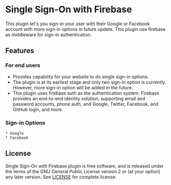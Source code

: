 # Single Sign-On with Firebase

This plugin let's you sign-in your user with their Google or Facebook account with more sign-in options in future update. This plugin use firebase as middleware for sign-in authentication.

## Features

### For end users

* Provides capability for your website to do single sign-in options.
* The plugin is at its earliest stage and only two sign-in option is currently. However, more sign-in option will be added in the future.
* This plugin uses firebase auth as the authentication system. Firebase provides an end-to-end identity solution, supporting email and password accounts, phone auth, and Google, Twitter, Facebook, and GitHub login, and more.

### Sign-in Options

    * Google
    * Facebook

## License

Single Sign-On with Firebase plugin is free software, and is released under the terms of the GNU General Public License version 2 or (at your option) any later version. See [LICENSE](/LICENSE) for complete license.